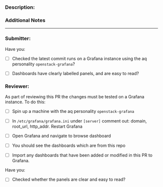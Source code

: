 ### Description:

<!--
This should be a brief description of the PR. Details should be contained in commit messages

The PR should be restricted to only two or three changes. For adding new dashboards this should be done over more than one PR due to the size of the JSON files for dashboards.

Examples of summary of changes:
- Which dashboards were updated
- If new dashboards were created, a summary of what the dashboards will show

-->

### Additional Notes

<!-- This section can be removed if not required 

-->

---

### Submitter:

Have you:

* [ ] Checked the latest commit runs on a Grafana instance using the aq personality `openstack-grafana`?
  
* [ ] Dashboards have clearly labelled panels, and are easy to read?


### Reviewer:

As part of reviewing this PR the changes must be tested on a Grafana instance. To do this:

* [ ] Spin up a machine with the aq personality `openstack-grafana`

* [ ] In `/etc/grafana/grafana.ini` under `[server]` comment out: domain, root_url, http_addr. Restart Grafana

* [ ] Open Grafana and navigate to browse dashboard

* [ ] You should see the dashboards which are from this repo

* [ ] Import any dashboards that have been added or modified in this PR to Grafana.
  
Have you:

* [ ] Checked whether the panels are clear and easy to read?

